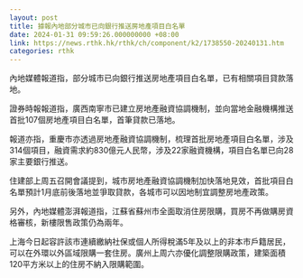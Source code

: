 ```yaml
---
layout: post
title: 據報內地部分城市已向銀行推送房地產項目白名單
date: 2024-01-31 09:59:26.000000000 +08:00
link: https://news.rthk.hk/rthk/ch/component/k2/1738550-20240131.htm
categories: rthk
---
```


內地媒體報道指，部分城市已向銀行推送房地產項目白名單，已有相關項目貸款落地。

證券時報報道指，廣西南寧市已建立房地產融資協調機制，並向當地金融機構推送首批107個房地產項目白名單，首筆貸款已落地。

報道亦指，重慶市亦透過房地產融資協調機制，梳理首批房地產項目白名單，涉及314個項目，融資需求約830億元人民幣，涉及22家融資機構，項目白名單已向28家主要銀行推送。

住建部上周五召開會議提到，城市房地產融資協調機制加快落地見效，首批項目白名單預計1月底前後落地並爭取貸款，各城市可以因地制宜調整房地產政策。

另外，內地媒體澎湃報道指，江蘇省蘇州市全面取消住房限購，買房不再做購房資格審核，新樓限售政策仍為兩年。

上海今日起容許該市連續繳納社保或個人所得稅滿5年及以上的非本市戶籍居民，可以在外環以外區域限購一套住房。廣州上周六亦優化調整限購政策，建築面積120平方米以上的住房不納入限購範圍。

